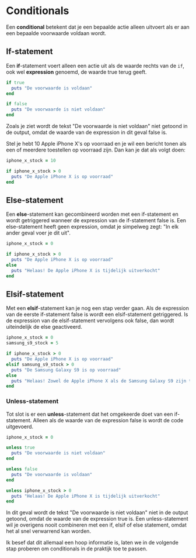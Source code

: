 # Conditionals

Een **conditional** betekent dat je een bepaalde actie alleen uitvoert als er aan
een bepaalde voorwaarde voldaan wordt.

## If-statement

Een **if**-statement voert alleen een actie uit als de waarde rechts van de `if`,
ook wel **expression** genoemd, de waarde true terug geeft.

```ruby runnable
if true
  puts "De voorwaarde is voldaan"
end

if false
  puts "De voorwaarde is niet voldaan"
end
```

Zoals je ziet wordt de tekst "De voorwaarde is niet voldaan" niet getoond in de output,
omdat de waarde van de expression in dit geval false is.

Stel je hebt 10 Apple iPhone X's op voorraad en je wil een bericht tonen als een
of meerdere toestellen op voorraad zijn. Dan kan je dat als volgt doen:

```ruby runnable
iphone_x_stock = 10

if iphone_x_stock > 0
  puts "De Apple iPhone X is op voorraad"
end

```

## Else-statement

Een **else**-statement kan gecombineerd worden met een if-statement en wordt getriggered
wanneer de expression van de if-statement false is. Een else-statement heeft geen
expression, omdat je simpelweg zegt: "In elk ander geval voer je dit uit".

```ruby runnable
iphone_x_stock = 0

if iphone_x_stock > 0
  puts "De Apple iPhone X is op voorraad"
else
  puts "Helaas! De Apple iPhone X is tijdelijk uitverkocht"
end

```

## Elsif-statement

Met een **elsif**-statement kan je nog een stap verder gaan. Als de expression van de
eerste if-statement false is wordt een elsif-statement getriggered. Is de expression
van de elsif-statement vervolgens ook false, dan wordt uiteindelijk de else geactiveerd.

```ruby runnable
iphone_x_stock = 0
samsung_s9_stock = 5

if iphone_x_stock > 0
  puts "De Apple iPhone X is op voorraad"
elsif samsung_s9_stock > 0
  puts "De Samsung Galaxy S9 is op voorraad"
else
  puts "Helaas! Zowel de Apple iPhone X als de Samsung Galaxy S9 zijn tijdelijk uitverkocht"
end

```

### Unless-statement

Tot slot is er een **unless**-statement dat het omgekeerde doet van een if-statement.
Alleen als de waarde van de expression false is wordt de code uitgevoerd.

```ruby runnable
iphone_x_stock = 0

unless true
  puts "De voorwaarde is niet voldaan"
end

unless false
  puts "De voorwaarde is voldaan"
end

unless iphone_x_stock > 0
  puts "Helaas! De Apple iPhone X is tijdelijk uitverkocht"
end
```

In dit geval wordt de tekst "De voorwaarde is niet voldaan" niet in de output getoond,
omdat de waarde van de expression true is. Een unless-statement wil je overigens nooit
combineren met een if, elsif of else statement, omdat het al snel verwarrend kan worden.

Ik besef dat dit allemaal een hoop informatie is, laten we in de volgende stap
proberen om conditionals in de praktijk toe te passen.